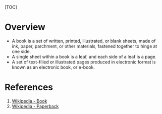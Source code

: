 [TOC]

# Overview
- A book is a set of written, printed, illustrated, or blank sheets, made of ink, paper, parchment, or other materials, fastened together to hinge at one side.
- A single sheet within a book is a leaf, and each side of a leaf is a page.
- A set of text-filled or illustrated pages produced in electronic format is known as an electronic book, or e-book.


# References
1. [Wikipedia - Book][1]
2. [Wikipedia - Paperback][2]

[1]: https://en.wikipedia.org/wiki/Book "Wikipedia - Book"
[2]: https://en.wikipedia.org/wiki/Paperback "Wikipedia - Paperback"
